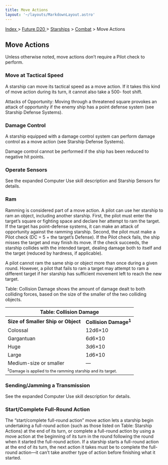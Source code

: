 ```yaml
---
title: Move Actions
layout: '~/layouts/MarkdownLayout.astro'
---
```


[ Index ](/) > [ Future D20 ](/future.d20.srd) > [Starships](/future.d20.srd/starships) > [Combat](/future.d20.srd/starships/combat) > Move Actions

## Move Actions

Unless otherwise noted, move actions don’t require a Pilot check to perform.

### Move at Tactical Speed

A starship can move its tactical speed as a move action. If it takes this kind
of move action during its turn, it cannot also take a 500- foot shift.

Attacks of Opportunity: Moving through a threatened square provokes an attack
of opportunity if the enemy ship has a point defense system (see Starship
Defense Systems).

### Damage Control

A starship equipped with a damage control system can perform damage control as
a move action (see Starship Defense Systems).

Damage control cannot be performed if the ship has been reduced to negative
hit points.

### Operate Sensors

See the expanded Computer Use skill description and Starship Sensors for
details.

### Ram

Ramming is considered part of a move action. A pilot can use her starship to
ram an object, including another starship. First, the pilot must enter the
target’s square or fighting space and declare her attempt to ram the target.
If the target has point-defense systems, it can make an attack of opportunity
against the ramming starship. Second, the pilot must make a Pilot check (DC =
5 + the target’s Defense). If the Pilot check fails, the ship misses the
target and may finish its move. If the check succeeds, the starship collides
with the intended target, dealing damage both to itself and the target
(reduced by hardness, if applicable).

A pilot cannot ram the same ship or object more than once during a given
round. However, a pilot that fails to ram a target may attempt to ram a
different target if her starship has sufficient movement left to reach the new
target.

Table: Collision Damage shows the amount of damage dealt to both colliding
forces, based on the size of the smaller of the two colliding objects.


<table> <tr><th colspan="2">Table: Collision Damage</th></tr> <tr><th>Size of Smaller Ship or Object</th><th>Collision Damage<sup>1</sup></th></tr> <tr><td>Colossal</td><td>12d6×10</td></tr> <tr class="shaded"><td>Gargantuan</td><td>6d6×10</td></tr> <tr><td>Huge</td><td>3d6×10</td></tr> <tr class="shaded"><td>Large</td><td>1d6×10</td></tr> <tr><td>Medium-size or smaller</td><td>—</td></tr> <tr><td colspan="2" style="font-size: .8em; text-align: left"> <sup>1</sup>Damage is applied to the ramming starship and its target. </td></tr> </table>



### Sending/Jamming a Transmission

See the expanded Computer Use skill description for details.

### Start/Complete Full-Round Action

The “start/complete full-round action” move action lets a starship begin
undertaking a full-round action (such as those listed on Table: Starship
Actions) at the end of its turn, or complete a full-round action by using a
move action at the beginning of its turn in the round following the round when
it started the full-round action. If a starship starts a full-round action at
the end of its turn, the next action it takes must be to complete the full-
round action—it can’t take another type of action before finishing what it
started.

